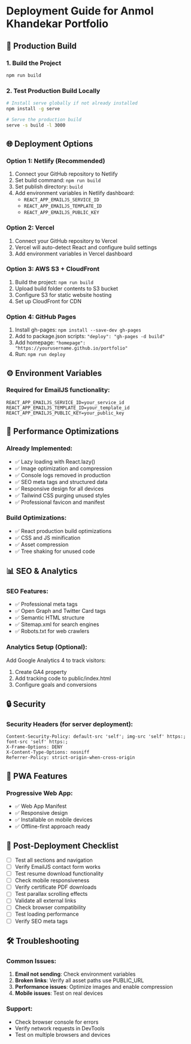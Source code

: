 # Deployment Guide for Anmol Khandekar Portfolio

## 🚀 Production Build

### 1. Build the Project
```bash
npm run build
```

### 2. Test Production Build Locally
```bash
# Install serve globally if not already installed
npm install -g serve

# Serve the production build
serve -s build -l 3000
```

## 🌐 Deployment Options

### Option 1: Netlify (Recommended)
1. Connect your GitHub repository to Netlify
2. Set build command: `npm run build`
3. Set publish directory: `build`
4. Add environment variables in Netlify dashboard:
   - `REACT_APP_EMAILJS_SERVICE_ID`
   - `REACT_APP_EMAILJS_TEMPLATE_ID`
   - `REACT_APP_EMAILJS_PUBLIC_KEY`

### Option 2: Vercel
1. Connect your GitHub repository to Vercel
2. Vercel will auto-detect React and configure build settings
3. Add environment variables in Vercel dashboard

### Option 3: AWS S3 + CloudFront
1. Build the project: `npm run build`
2. Upload build folder contents to S3 bucket
3. Configure S3 for static website hosting
4. Set up CloudFront for CDN

### Option 4: GitHub Pages
1. Install gh-pages: `npm install --save-dev gh-pages`
2. Add to package.json scripts: `"deploy": "gh-pages -d build"`
3. Add homepage: `"homepage": "https://yourusername.github.io/portfolio"`
4. Run: `npm run deploy`

## ⚙️ Environment Variables

### Required for EmailJS functionality:
```
REACT_APP_EMAILJS_SERVICE_ID=your_service_id
REACT_APP_EMAILJS_TEMPLATE_ID=your_template_id
REACT_APP_EMAILJS_PUBLIC_KEY=your_public_key
```

## 🔧 Performance Optimizations

### Already Implemented:
- ✅ Lazy loading with React.lazy()
- ✅ Image optimization and compression
- ✅ Console logs removed in production
- ✅ SEO meta tags and structured data
- ✅ Responsive design for all devices
- ✅ Tailwind CSS purging unused styles
- ✅ Professional favicon and manifest

### Build Optimizations:
- ✅ React production build optimizations
- ✅ CSS and JS minification
- ✅ Asset compression
- ✅ Tree shaking for unused code

## 📊 SEO & Analytics

### SEO Features:
- ✅ Professional meta tags
- ✅ Open Graph and Twitter Card tags
- ✅ Semantic HTML structure
- ✅ Sitemap.xml for search engines
- ✅ Robots.txt for web crawlers

### Analytics Setup (Optional):
Add Google Analytics 4 to track visitors:
1. Create GA4 property
2. Add tracking code to public/index.html
3. Configure goals and conversions

## 🔒 Security

### Security Headers (for server deployment):
```
Content-Security-Policy: default-src 'self'; img-src 'self' https:; font-src 'self' https:;
X-Frame-Options: DENY
X-Content-Type-Options: nosniff
Referrer-Policy: strict-origin-when-cross-origin
```

## 📱 PWA Features

### Progressive Web App:
- ✅ Web App Manifest
- ✅ Responsive design
- ✅ Installable on mobile devices
- ✅ Offline-first approach ready

## 🎯 Post-Deployment Checklist

- [ ] Test all sections and navigation
- [ ] Verify EmailJS contact form works
- [ ] Test resume download functionality
- [ ] Check mobile responsiveness
- [ ] Verify certificate PDF downloads
- [ ] Test parallax scrolling effects
- [ ] Validate all external links
- [ ] Check browser compatibility
- [ ] Test loading performance
- [ ] Verify SEO meta tags

## 🛠️ Troubleshooting

### Common Issues:
1. **Email not sending**: Check environment variables
2. **Broken links**: Verify all asset paths use PUBLIC_URL
3. **Performance issues**: Optimize images and enable compression
4. **Mobile issues**: Test on real devices

### Support:
- Check browser console for errors
- Verify network requests in DevTools
- Test on multiple browsers and devices
